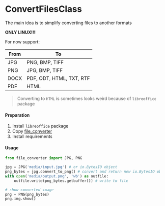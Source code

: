 # ConvertFilesClass

The main idea is to simplify converting files to another formats

**ONLY LINUX!!!**


For now support:

| From | To |
| --- | ------------- |
| JPG | PNG, BMP, TIFF |
| PNG | JPG, BMP, TIFF |
| DOCX | PDF, ODT, HTML, TXT, RTF |
| PDF | HTML |

> Converting to `HTML` is sometimes looks weird because of `libreoffice` package


#### Preparation
1. Install `libreoffice` package
2. Copy [file_converter](https://github.com/DAKExDUCK/FileConverter/tree/main/file_converter)
4. Install requirements

#### Usage

```python
from file_converter import JPG, PNG

jpg = JPG('media/input.jpg') # or io.BytesIO object
png_bytes = jpg.convert_to_png() # convert and return new io.BytesIO object
with open('media/output.png', 'wb') as outfile:
    outfile.write(png_bytes.getbuffer()) # write to file

# show converted image
png = PNG(png_bytes)
png.img.show()
```
